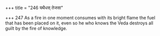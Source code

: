 +++
title = "246 यथैधस् तेजसा"

+++
247	As a fire in one moment consumes with its bright flame the fuel that has been placed on it, even so he who knows the Veda destroys all guilt by the fire of knowledge.